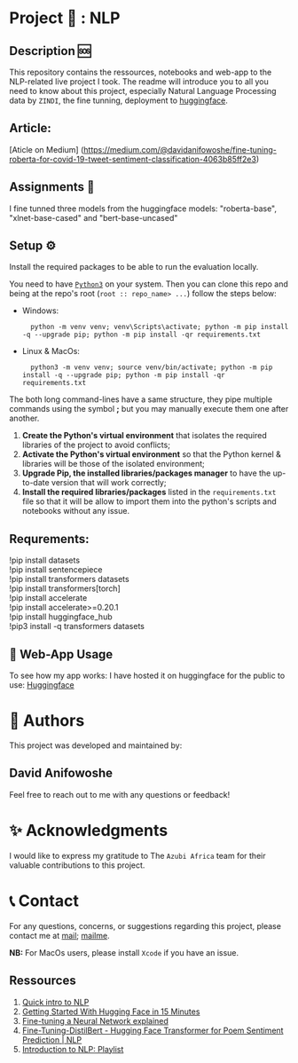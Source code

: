 # Project 🚧 : NLP 

## Description 🆘

This repository contains the ressources, notebooks and web-app to the NLP-related live project I took. The readme will introduce you to all you need to know about this project, especially Natural Language Processing data by `ZINDI`, the fine tunning, deployment to [huggingface](https://huggingface.co/). 

## Article:
[Aticle on Medium] (https://medium.com/@davidanifowoshe/fine-tuning-roberta-for-covid-19-tweet-sentiment-classification-4063b85ff2e3)

## Assignments 📝 
I fine tunned three models from the huggingface models:
"roberta-base", "xlnet-base-cased" and "bert-base-uncased"


## Setup ⚙️ 
Install the required packages to be able to run the evaluation locally.

You need to have [`Python3`](https://www.python.org/) on your system. Then you can clone this repo and being at the repo's root (`root :: repo_name> ...`)  follow the steps below:

- Windows:
        
        python -m venv venv; venv\Scripts\activate; python -m pip install -q --upgrade pip; python -m pip install -qr requirements.txt  

- Linux & MacOs:
        
        python3 -m venv venv; source venv/bin/activate; python -m pip install -q --upgrade pip; python -m pip install -qr requirements.txt  

The both long command-lines have a same structure, they pipe multiple commands using the symbol **;** but you may manually execute them one after another.

1. **Create the Python's virtual environment** that isolates the required libraries of the project to avoid conflicts;
2. **Activate the Python's virtual environment** so that the Python kernel & libraries will be those of the isolated environment;
3. **Upgrade Pip, the installed libraries/packages manager** to have the up-to-date version that will work correctly;
4. **Install the required libraries/packages** listed in the `requirements.txt` file so that it will be allow to import them into the python's scripts and notebooks without any issue.
## Requrements:
!pip install datasets\
!pip install sentencepiece\
!pip install transformers datasets\
!pip install transformers[torch]\
!pip install accelerate\
!pip install accelerate>=0.20.1\
!pip install huggingface_hub\
!pip3 install -q transformers datasets

🚀 **Web-App Usage**
-----------------
To see how my app works:
I have hosted it on huggingface for the public to use:
[Huggingface](https://deeeteeee01-sentimentanalysis.hf.space)


👥 **Authors**
=================

This project was developed and maintained by:
## David Anifowoshe
Feel free to reach out to me with any questions or feedback!

✨ **Acknowledgments**
=================

I would like to express my gratitude to The `Azubi Africa` team for their valuable contributions to this project.

📞 **Contact**
=================

For any questions, concerns, or suggestions regarding  this project, please contact me at [mail](david.olatomiwa@yandex.com); [mailme](dtommyanny@gmial.com).

**NB:** For MacOs users, please install `Xcode` if you have an issue.

## Ressources
1. [Quick intro to NLP](https://www.youtube.com/watch?v=CMrHM8a3hqw)
1. [Getting Started With Hugging Face in 15 Minutes](https://www.youtube.com/watch?v=QEaBAZQCtwE)
1. [Fine-tuning a Neural Network explained](https://www.youtube.com/watch?v=5T-iXNNiwIs)
1. [Fine-Tuning-DistilBert - Hugging Face Transformer for Poem Sentiment Prediction | NLP](https://www.youtube.com/watch?v=zcW2HouIIQg)
1. [Introduction to NLP: Playlist](https://www.youtube.com/playlist?list=PLM8wYQRetTxCCURc1zaoxo9pTsoov3ipY)
